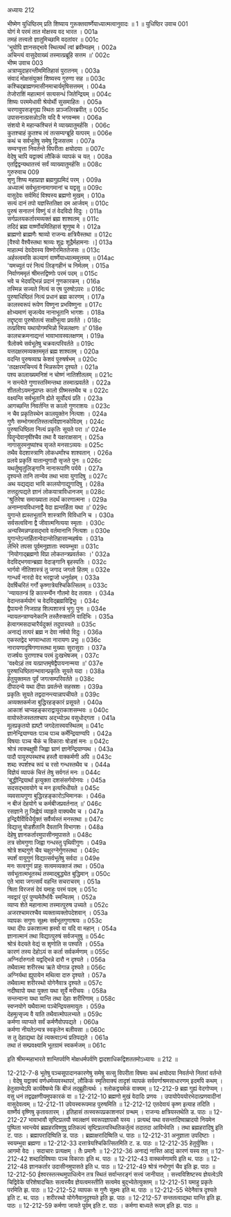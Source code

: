 अध्यायः 212

भीष्मेण युधिष्ठिरम् प्रति शिष्याय गुरूक्तवार्ष्णेयाध्यात्मत्वानुवादः ॥ 1 ॥
युधिष्ठिर उवाच 	001  
योगं मे परमं तात मोक्षस्य वद भारत ।	001a  
तमहं तत्त्वतो ज्ञातुमिच्छामि वदतांवर ॥	001c  
\'भूयोपि ज्ञानसद्भावे स्थित्यर्थं त्वां ब्रवीम्यहम् ।	002a  
अचिन्त्यं वासुदेवाख्यं तस्मात्प्रब्रूहि सत्तम ॥\'	002c  
भीष्म उवाच 	003  
अत्राप्युदाहरन्तीममितिहासं पुरातनम् ।	003a  
संवादं मोक्षसंयुक्तं शिष्यस्य गुरुणा सह ॥	003c  
कश्चिद्ब्राह्मणमासीनमाचार्यमृषिसत्तमम् ।	004a  
तेजोराशिं महात्मानं सत्यसन्धं जितेन्द्रियम् ॥	004c  
शिष्यः परममेधावी श्रेयोर्थी सुसमाहितः ।	005a  
चरणावुपसङ्गृह्य स्थितः प्राञ्जलिरब्रवीत् ॥	005c  
उपासनात्प्रसन्नोऽसि यदि वै भगवन्मम ।	006a  
संशयो मे महान्कश्चित्तं मे व्याख्यातुमर्हसि ।	006c  
कुतश्चाहं कुतश्च त्वं तत्सम्यग्ब्रूहि यत्परम् ॥	006e  
कथं च सर्वभूतेषु समेषु द्विजसत्तम ।	007a  
सम्यग्वृत्ता निवर्तन्ते विपरीताः क्षयोदयाः ॥	007c  
वेदेषु चापि यद्वाक्यं लौकिकं व्यापकं च यत् ।	008a  
एतद्विद्वन्यथातत्त्वं सर्वं व्याख्यातुमर्हसि ॥	008c  
गुरुरुवाच 	009  
शृणु शिष्य महाप्राज्ञ ब्रह्मगुह्यमिदं परम् ।	009a  
अध्यात्मं सर्वभूतानामागमानां च यद्वसु ॥	009c  
वासुदेवः सर्वमिदं विश्वस्य ब्रह्मणो मुखम् ।	010a  
सत्यं दानं तपो यज्ञस्तितिक्षा दम आर्जवम् ॥	010c  
पुरुषं सनातनं विष्णुं यं तं वेदविदो विदुः ।	011a  
सर्गप्रलयकर्तारमव्यक्तं ब्रह्म शाश्वतम् ॥	011c  
तदिदं ब्रह्म वार्ष्णोयमितिहासं शृणुष्व मे ।	012a  
ब्राह्मणो ब्राह्मणैः श्राव्यो राजन्यः क्षत्रियैस्तथा ॥	012c  
[वैश्यो वैश्यैस्तथा श्राव्यः शूद्रः शूद्रैर्महामनाः ।]	013a  
माहात्म्यं देवदेवस्य विष्णोरमिततेजसः ॥	013c  
अर्हस्त्वमसि कल्याणं वार्ष्णेयाध्यात्ममुत्तमम् ॥	014ac  
\'यमच्युतं परं नित्यं लिङ्गहीनं च निर्मलम् ।	015a  
निर्वाणममृतं श्रीमत्तद्विष्णोः परमं पदम् ॥	015c  
भवे च भेदवद्भिन्नं प्रदानं गुणकारकम् ।	016a  
तस्मिन्न सज्यते नित्यं स एष पुरुषोऽपरः ॥	016c  
पुरुषाधिष्ठितं नित्यं प्रधानं ब्रह्म कारणम् ।	017a  
कालस्वरूपं रूपेण विष्णुना प्रभविष्णुना ॥	017c  
क्षोभ्यमाणं सृजत्येव नानाभूतानि भागशः ।	018a  
तद्दृष्ट्वा पुरुषोतत्वं साक्षीभूत्वा प्रवर्तते ।	018c  
तत्प्रविश्य यथायोगमभिन्नो भिन्नलक्षणः ॥\'	018e  
कालचक्रमनाद्यन्तं भावाभावस्वलक्षणम् ।	019a  
त्रैलोक्ये सर्वभूतेषु चक्रवत्परिवर्तते ॥	019c  
यत्तदक्षरमव्यक्तममृतं ब्रह्म शाश्वतम् ।	020a  
वदन्ति पुरुषव्याघ्र केशवं पुरुषर्षभम् ॥	020c  
\'तदक्षरमचिन्त्यं वै भिन्नरूपेण दृश्यते ।	021a  
पश्य कालाख्यमनिशं न चोष्णं नातिशीतलम् ॥	021c  
न सन्त्येते गुणास्तस्मिन्तथा तस्मात्प्रवर्तते ।	022a  
शीतलोऽयमनुप्राप्तः कालो ग्रीष्मस्तथैव च ॥	022c  
वक्ष्यन्ति सर्वभूतानि ह्येते सूर्योदयं प्रति ।	023a  
आगच्छन्ति निवर्तन्ति स कालो गुणराशयः ॥	023c  
न चैव प्रकृतिस्थेन कालयुक्तेन नित्यशः ।	024a  
गुणैः सम्भोगमरतिस्तत्वविज्ञानकोविदम् ।	024c  
पुरुषाधिष्ठिता नित्यं प्रकृतिः सूयते परा ॥\'	024e  
पितॄन्देवानृषींश्चैव तथा वै यक्षराक्षसान् ।	025a  
नागासुरमनुष्यांश्च सृजते मनसाऽव्ययः ॥	025c  
तथैव वेदशास्त्राणि लोकधर्मांश्च शाश्वतान् ।	026a  
प्रलये प्रकृतिं यातान्युगादौ सृजते पुनः ॥	026c  
यथर्तुष्वृतुलिङ्गानि नानारूपाणि पर्यये ।	027a  
दृश्यन्ते तानि तान्येव तथा भावा युगादिषु ॥	027c  
अथ यद्यद्यदा भावि कालयोगाद्युगादिषु ।	028a  
तत्तदुत्पद्यते ज्ञानं लोकयात्राविधानजम् ॥	028c  
\'श्रुतिरेषा समाख्याता तदर्थं कारणात्मना ।	029a  
अनाम्नायविधानाद्वै वेदा ह्यन्तर्हिता यथा ॥\'	029c  
युगान्ते ह्यस्तभूतानि शास्त्राणि विविधानि च ।	030a  
सर्वसत्वविना द्वै जीवात्मनित्यया स्मृताः ।	030c  
अन्यस्मिन्नण्डसद्भावे वर्तमानानि नित्यशः ॥	030e  
युगान्तेऽन्तर्हितान्वेदान्सेतिहासान्महर्षयः ।	031a  
लेभिरे तपसा पूर्वमनुज्ञाताः स्वयम्भुवा ॥	031c  
\'नियोगाद्ब्रह्मणो विप्रा लोकतन्त्रप्रवर्तकाः ।\'	032a  
वेदविद्भगवान्ब्रह्मा वेदाङ्गानि बृहस्पतिः ।	032c  
भार्गवो नीतिशास्त्रं तु जगाद जगतो हितम् ॥	032e  
गान्धर्वं नारदो वेद भरद्वाजो धनुर्ग्रहम् ।	033a  
देवर्षिचरितं गर्गो कृष्णात्रेयश्चिकित्सितम् ॥	033c  
\'न्यायतन्त्रं हि कार्त्स्न्येन गौतमो वेद तत्वतः ।	034a  
वेदान्तकर्मयोगं च वेदविद्ब्रह्मविद्विभुः ।	034c  
द्वैपायनो निजग्राह शिल्पशास्त्रं भृगुः पुनः ॥	034e  
न्यायतन्त्राण्यनेकानि तस्तैरुक्तानि वादिभिः ।	035a  
हेत्वागमसदाचारैर्यदुक्तं तदुपास्यते ॥	035c  
अनाद्यं तत्परं ब्रह्म न देवा नर्षयो विदुः ।	036a  
एकस्तद्वेद भगवान्धाता नारायणः प्रभुः ॥	036c  
नारायणादृषिगणास्तथा मुख्याः सुरासुराः ।	037a  
राजर्षयः पुराणाश्च परमं दुःखभेषजम् ।	037c  
\'वक्ष्येऽहं तव यत्प्राप्तमृषेद्वैपायनान्मया ॥\'	037e  
पुरुषाधिष्ठितान्भावान्प्रकृतिः सूयते यदा ।	038a  
हेतुयुक्तमतः पूर्वं जगत्सम्परिवर्तते ॥	038c  
दीपादन्ये यथा दीपाः प्रवर्तन्ते सहस्रशः ।	039a  
प्रकृतिः सूयते तद्वदानन्त्यान्नापचीयते ॥	039c  
अव्यक्तकर्मजा बुद्धिरहङ्कारं प्रसूयते ।	040a  
आकाशं चाप्यहङ्काराद्वायुराकाशसम्भवः ॥	040c  
वायोस्तेजस्ततश्चाप अद्भ्योऽथ वसुधोद्गता ।	041a  
मूलप्रकृतयो ह्यष्टौ जगदेतास्ववस्थितम् ॥	041c  
ज्ञानेन्द्रियाण्यतः पञ्च पञ्च कर्मेन्द्रियाण्यपि ।	042a  
विषयाः पञ्च चैकं च विकाराः षोडशं मनः ॥	042c  
श्रोत्रं त्वक्चक्षुषी जिह्वा घ्राणं ज्ञानेन्द्रियाण्यथ ।	043a  
पादौ पायुरुपस्थश्च हस्तौ वाक्कर्मणी अपि ॥	043c  
शब्दः स्पर्शश्च रूपं च रसो गन्धस्तथैव च ।	044a  
विज्ञेयं व्यापकं चित्तं तेषु सर्वगतं मनः ॥	044c  
\'बुद्धीन्द्रियार्था इत्युक्ता दशसंसर्गयोनयः ।	045a  
सदसद्भावयोगे च मन इत्यभिधीयते ॥	045c  
व्यवसायगुणा बुद्धिरहङ्कारोऽभिमानकः ।	046a  
न बीजं देहयोगे च कर्मबीजप्रवर्तनात् ॥\'	046c  
रसज्ञाने तु जिह्वेयं व्याहृते वाक्यथैव च ।	047a  
इन्द्रियैर्विविधैर्युक्तं सर्वैर्व्यस्तं मनस्तथा ॥	047c  
विद्यात्तु षोडशैतानि दैवतानि विभागशः ।	048a  
देहेषु ज्ञानकर्तारमुपासीनमुपासते ॥	048c  
तत्र सोमगुणा जिह्वा गन्धस्तु पृथिवीगुणः ।	049a  
श्रोत्रे शब्दगुणे चैव चक्षुरग्नेर्गुणस्तथा ।	049c  
स्पर्शं वायुगुणं विद्यात्सर्वभूतेषु सर्वदा ॥	049e  
मनः सत्वगुणं प्राहुः सत्वमव्यक्तजं तथा ।	050a  
सर्वभूतात्मभूतस्थं तस्माद्बुद्ध्येत बुद्धिमान् ॥	050c  
एते भावा जगत्सर्वं वहन्ति सचराचरम् ।	051a  
श्रिता विरजसं देवं यमाहुः परमं पदम् ॥	051c  
नवद्वारं पुरं पुण्यमेतैर्भावैः स्मन्वितम् ।	052a  
व्याप्य शेते महानात्मा तस्मात्पुरुष उच्यते ॥	052c  
अजरश्चामरश्चैव व्यक्ताव्यक्तोपदेशवान् ।	053a  
व्यापकः सगुणः सूक्ष्मः सर्वभूतगुणाश्रयः ॥	053c  
यथा दीपः प्रकाशात्मा ह्रस्वो वा यदि वा महान् ।	054a  
ज्ञानात्मानं तथा विद्यात्पुरुषं सर्वजन्तुषु ॥	054c  
श्रोत्रं वेदयते वेद्यं स शृणोति स पश्यति ।	055a  
कारणं तस्य देहोऽयं स कर्ता सर्वकर्मणाम् ॥	055c  
अग्निर्दारुगतो यद्वद्भिन्ने दारौ न दृश्यते ।	056a  
तथैवात्मा शरीरस्थ ऋते योगान्न दृश्यते ॥	056c  
अग्निर्यथा ह्युपायेन मथित्वा दारु दृश्यते ।	057a  
तथैवात्मा शरीरस्थो योगेनैवात्र दृश्यते ॥	057c  
नदीष्वापो यथा युक्ता यथा सूर्ये मरीचयः ।	058a  
सन्तन्वाना यथा यान्ति तथा देहाः शरीरिणाम् ॥	058c  
स्वप्नयोगे यथैवात्मा पञ्चेन्द्रियसमायुतः ।	059a  
देहमुत्सृज्य वै याति तथैवात्मोपलभ्यते ॥	059c  
कर्मणा व्याप्यते सर्वं कर्मणैवोपपद्यते ।	060a  
कर्मणा नीयतेऽन्यत्र स्वकृतेन बलीयसा ॥	060c  
स तु देहाद्यथा देहं त्यक्त्वाऽन्यं प्रतिपद्यते ।	061a  
तथा तं सम्प्रवक्ष्यामि भूतग्रामं स्वकर्मजम् ॥ 	061c  

इति श्रीमन्महाभारते शान्तिपर्वणि मोक्षधर्मपर्वणि द्वादशाधिकद्विशततमोऽध्यायः ॥ 212 ॥

12-212-7-8 भूतेषु पञ्चसूपादानकारणेषु समेषु सत्सु विपरीता विषमाः कथं क्षयोदया निवर्तन्ते नितरां वर्तन्ते । वेदेषु यद्वाक्यं वर्णधर्मव्यवस्थापरं, लौकिकं स्मृतिवाक्यं तादृशं व्यापकं सर्ववर्णाश्रमसाधारणम् इदमपि कथम् । हेतुसाम्येऽपि कार्यवैषम्ये किं बीजं तद्ब्रूहीत्यर्थः । श्लोकद्वयमेकं वाक्यम् ॥ 12-212-9 ब्रह्म गुह्यं वेदगोप्यम् । वसु धनं तद्वद्रक्षणीयमुपकारकं वा ॥ 12-212-10 ब्रह्मणो मुखं वेदादिः प्रणवः । उपायोपेययोरभेदात्प्रणवादीनां वासुदेवत्वम् ॥ 12-212-11 उपेयस्वरूपमाह पुरुषमिति ॥ 12-212-12 एतदेवायं कृष्ण इत्याह तदिति । वार्ष्णेयं वृष्णिषु कृतावतारम् । इतिहासं तत्स्वरूपप्रकाशनपरं ग्रन्थम् । राजन्यः क्षत्रियस्तथेति ड. पाठः ॥ 12-212-27 भावाभावौ सृष्टिप्रलयौ स्वलक्षणं स्वरूपज्ञापकौ यस्य । प्रत्यब्दं यथा वसन्तादिष्वाम्रादयो नियमेन पुष्पिता भवन्त्येवं ब्रह्महरविष्णुषु प्रतिकल्पं सृष्टिप्रलयस्थितिकर्तृत्वं तदातदा आविर्भवति । तथा ब्रह्महरादिषु इति ट. पाठः । ब्रह्मापरादिष्विति ड. पाठः । ब्रह्माक्षरादिष्विति ध. पाठः ॥ 12-212-31 अनुज्ञाता उपदिष्टाः । स्वयम्भुवा ब्रह्मणा ॥ 12-212-33 दत्तात्रेयश्चिकित्सितमिति ट. ड. पाठः ॥ 12-212-35 हेतुर्युक्तिः । आगमो वेदः । सदाचारः प्रत्यक्षम् । तैः प्रमाणैः ॥ 12-212-36 अनाद्यं नास्ति आद्यं कारणं यस्य तत् ॥ 12-212-42 शब्दादिविषयाः पञ्च विकाराः इति थ. पाठः ॥ 12-212-43 वाक्कर्मणामपि इति थ. पाठः ॥ 12-212-48 ज्ञानकर्तार उदासीनमुपासते इति ध. पाठः ॥ 12-212-49 श्रोत्रं नभोगुणं चैव इति झ. पाठः ॥ 12-212-50 ईश्वरस्तत्स्थमुपाधित्वेन तत्र स्थितं सर्वान्तरङ्गं सत्त्वं जानीयात् । सत्त्वविशिष्टस्य ज्ञेयत्वेऽपि चिद्विवेके परिशेषादचितः सत्वस्यैव ज्ञेयत्वमस्तीति सत्वमेव बुद्भ्येतेत्युक्तम् ॥ 12-212-51 यमाहु प्रकृतेः परमिति झ. पाठः ॥ 12-212-52 व्यापकः स गुणैः सूक्ष्मः इति थ. पाठः ॥ 12-212-55 भेदेनैवात्र दृश्यते इति ट. थ. पाठः । शरीरस्थो योगेनैवानुदृश्यते इति झ. पाठः ॥ 12-212-57 सन्ततत्वाद्यथा यान्ति इति झ. पाठः ॥ 12-212-59 कर्मणा जायते पूर्वम् इति ट. पाठः । कर्मणा बाध्यते रूपम् इति झ. पाठः ॥
